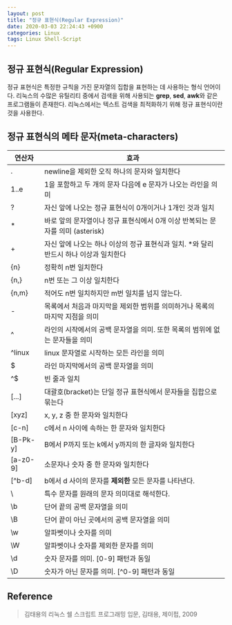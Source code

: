 ```yaml
---
layout: post
title: "정규 표현식(Regular Expression)"
date: 2020-03-03 22:24:43 +0900
categories: Linux
tags: Linux Shell-Script
---
```


## 정규 표현식(Regular Expression)

정규 표현식은 특정한 규칙을 가진 문자열의 집합을 표현하는 데 사용하는 형식 언어이다. 리눅스의 수많은 유틸리티 중에서
검색을 위해 사용되는 **grep**, **sed**, **awk**와 같은 프로그램들이 존재한다. 리눅스에서는 텍스트 검색을 최적화하기 위해
정규 표현식이란 것을 사용한다.

## 정규 표현식의 메타 문자(meta-characters)

| 연산자   | 효과                                                                                   |
| -------- | -------------------------------------------------------------------------------------- |
| .        | newline을 제외한 오직 하나의 문자와 일치한다                                           |
| 1..e     | 1을 포함하고 두 개의 문자 다음에 e 문자가 나오는 라인을 의미                           |
| ?        | 자신 앞에 나오는 정규 표현식이 0개이거나 1개인 것과 일치                               |
| \*       | 바로 앞의 문자열이나 정규 표현식에서 0개 이상 반복되는 문자를 의미 (asterisk)          |
| +        | 자신 앞에 나오는 하나 이상의 정규 표현식과 일치. \*와 달리 반드시 하나 이상과 일치한다 |
| {n}      | 정확히 n번 일치한다                                                                    |
| {n,}     | n번 또는 그 이상 일치한다                                                              |
| {n,m}    | 적어도 n번 일치하지만 m번 일치를 넘지 않는다.                                          |
| -        | 목록에서 처음과 마지막을 제외한 범위를 의미하거나 목록의 마지막 지점을 의미            |
| ^        | 라인의 시작에서의 공백 문자열을 의미. 또한 목록의 범위에 없는 문자들을 의미            |
| ^linux   | linux 문자열로 시작하는 모든 라인을 의미                                               |
| \$       | 라인 마지막에서의 공백 문자열을 의미                                                   |
| ^\$      | 빈 줄과 일치                                                                           |
| [...]    | 대괄호(bracket)는 단일 정규 표현식에서 문자들을 집합으로 묶는다                        |
| [xyz]    | x, y, z 중 한 문자와 일치한다                                                          |
| [c-n]    | c에서 n 사이에 속하는 한 문자와 일치한다                                               |
| [B-Pk-y] | B에서 P까지 또는 k에서 y까지의 한 글자와 일치한다                                      |
| [a-z0-9] | 소문자나 숫자 중 한 문자와 일치한다                                                    |
| [^b-d]   | b에서 d 사이의 문자를 **제외한** 모든 문자를 나타낸다.                                 |
| \\       | 특수 문자를 원래의 문자 의미대로 해석한다.                                             |
| \\b      | 단어 끝의 공백 문자열을 의미                                                           |
| \\B      | 단어 끝이 아닌 곳에서의 공백 문자열을 의미                                             |
| \\w      | 알파벳이나 숫자를 의미                                                                 |
| \\W      | 알파벳이나 숫자를 제외한 문자를 의미                                                   |
| \\d      | 숫자 문자를 의미. [0-9] 패턴과 동일                                                    |
| \\D      | 숫자가 아닌 문자를 의미. [^0-9] 패턴과 동일                                            |

## Reference

> 김태용의 리눅스 쉘 스크립트 프로그래밍 입문, 김태용, 제이펍, 2009
